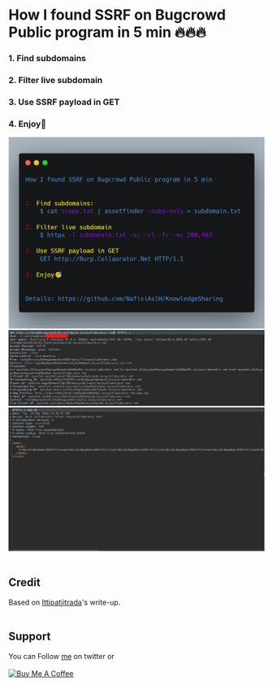 # How I found SSRF on Bugcrowd Public program in 5 min 🔥🔥🔥

### 1. Find subdomains
### 2. Filter live subdomain
### 3. Use SSRF payload in GET
### 4. Enjoy🥳
![20220901-1.png](../../images/20220901-1.png)
![20220901-2.jpeg](../../images/20220901-2.jpeg)
![20220901-3.jpeg](../../images/20220901-3.jpeg)
</br>&nbsp;

## Credit
Based on [Ittipatjitrada](https://medium.com/@ittipatjitrada_72022/how-i-found-ssrf-external-interaction-on-bugcrowd-public-program-in-5-min-9f51adca3f3e)'s write-up.
</br>&nbsp;

## Support
You can Follow [me](https://twitter.com/MeAsHacker_HNA) on twitter or
<br><br><a href="https://www.buymeacoffee.com/NafisiAslH" target="_blank"><img src="https://cdn.buymeacoffee.com/buttons/v2/default-yellow.png" alt="Buy Me A Coffee" style="height: 60px !important;width: 217px !important;" ></a>
